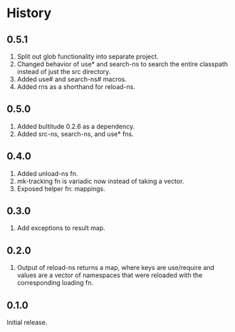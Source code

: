 # History

## 0.5.1

1. Split out glob functionality into separate project.
2. Changed behavior of use* and search-ns to search the entire classpath instead of just the src directory.
3. Added use# and search-ns# macros.
4. Added rns as a shorthand for reload-ns.

## 0.5.0

1. Added bultitude 0.2.6 as a dependency.
2. Added src-ns, search-ns, and use* fns.

## 0.4.0

1. Added unload-ns fn.
2. mk-tracking fn is variadic now instead of taking a vector.
3. Exposed helper fn: mappings.

## 0.3.0

1. Add exceptions to result map.

## 0.2.0

1. Output of reload-ns returns a map, where keys are use/require and values are a vector of namespaces that were reloaded with the corresponding loading fn.

## 0.1.0

Initial release.
